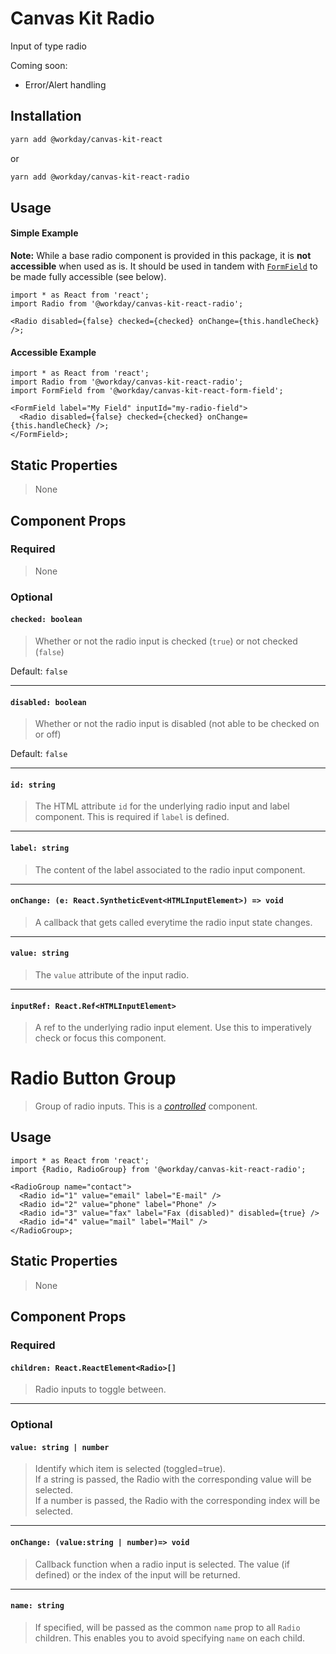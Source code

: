 # Canvas Kit Radio

Input of type radio

Coming soon:

- Error/Alert handling

## Installation

```sh
yarn add @workday/canvas-kit-react
```

or

```sh
yarn add @workday/canvas-kit-react-radio
```

## Usage

#### Simple Example

**Note:** While a base radio component is provided in this package, it is **not accessible** when
used as is. It should be used in tandem with [`FormField`](../canvas-kit-react-form-field/README.md)
to be made fully accessible (see below).

```tsx
import * as React from 'react';
import Radio from '@workday/canvas-kit-react-radio';

<Radio disabled={false} checked={checked} onChange={this.handleCheck} />;
```

#### Accessible Example

```tsx
import * as React from 'react';
import Radio from '@workday/canvas-kit-react-radio';
import FormField from '@workday/canvas-kit-react-form-field';

<FormField label="My Field" inputId="my-radio-field">
  <Radio disabled={false} checked={checked} onChange={this.handleCheck} />;
</FormField>;
```

## Static Properties

> None

## Component Props

### Required

> None

### Optional

#### `checked: boolean`

> Whether or not the radio input is checked (`true`) or not checked (`false`)

Default: `false`

---

#### `disabled: boolean`

> Whether or not the radio input is disabled (not able to be checked on or off)

Default: `false`

---

#### `id: string`

> The HTML attribute `id` for the underlying radio input and label component. This is required if
> `label` is defined.

---

#### `label: string`

> The content of the label associated to the radio input component.

---

#### `onChange: (e: React.SyntheticEvent<HTMLInputElement>) => void`

> A callback that gets called everytime the radio input state changes.

---

#### `value: string`

> The `value` attribute of the input radio.

---

#### `inputRef: React.Ref<HTMLInputElement>`

> A ref to the underlying radio input element. Use this to imperatively check or focus this
> component.

# Radio Button Group

> Group of radio inputs. This is a
> [_controlled_](https://reactjs.org/docs/forms.html#controlled-components) component.

## Usage

```tsx
import * as React from 'react';
import {Radio, RadioGroup} from '@workday/canvas-kit-react-radio';

<RadioGroup name="contact">
  <Radio id="1" value="email" label="E-mail" />
  <Radio id="2" value="phone" label="Phone" />
  <Radio id="3" value="fax" label="Fax (disabled)" disabled={true} />
  <Radio id="4" value="mail" label="Mail" />
</RadioGroup>;
```

## Static Properties

> None

## Component Props

### Required

#### `children: React.ReactElement<Radio>[]`

> Radio inputs to toggle between.

---

### Optional

#### `value: string | number`

> Identify which item is selected (toggled=true).  
> If a string is passed, the Radio with the corresponding value will be selected.  
> If a number is passed, the Radio with the corresponding index will be selected.

---

#### `onChange: (value:string | number)=> void`

> Callback function when a radio input is selected. The value (if defined) or the index of the input
> will be returned.

---

#### `name: string`

> If specified, will be passed as the common `name` prop to all `Radio` children. This enables you
> to avoid specifying `name` on each child.
